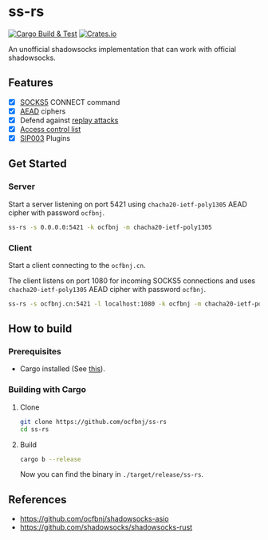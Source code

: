 # ss-rs

[![Cargo Build & Test](https://github.com/ocfbnj/ss-rs/actions/workflows/ci.yml/badge.svg)](https://github.com/ocfbnj/ss-rs/actions/workflows/ci.yml)
[![Crates.io](https://img.shields.io/crates/v/ss-rs)](https://crates.io/crates/ss-rs)

An unofficial shadowsocks implementation that can work with official shadowsocks.

## Features

- [x] [SOCKS5](https://datatracker.ietf.org/doc/html/rfc1928) CONNECT command
- [x] [AEAD](https://shadowsocks.org/en/wiki/AEAD-Ciphers.html) ciphers
- [x] Defend against [replay attacks](https://github.com/shadowsocks/shadowsocks-org/issues/44)
- [x] [Access control list](https://github.com/shadowsocks/shadowsocks-rust#acl)
- [x] [SIP003](https://github.com/shadowsocks/shadowsocks-org/issues/28) Plugins

## Get Started

### Server

Start a server listening on port 5421 using `chacha20-ietf-poly1305` AEAD cipher with password `ocfbnj`.

~~~bash
ss-rs -s 0.0.0.0:5421 -k ocfbnj -m chacha20-ietf-poly1305
~~~

### Client

Start a client connecting to the `ocfbnj.cn`.

The client listens on port 1080 for incoming SOCKS5 connections and uses `chacha20-ietf-poly1305` AEAD cipher with password `ocfbnj`.

~~~bash
ss-rs -s ocfbnj.cn:5421 -l localhost:1080 -k ocfbnj -m chacha20-ietf-poly1305
~~~

## How to build

### Prerequisites

- Cargo installed (See [this](https://www.rust-lang.org/learn/get-started)).

### Building with Cargo

1. Clone

    ~~~bash
    git clone https://github.com/ocfbnj/ss-rs
    cd ss-rs
    ~~~

2. Build

    ~~~bash
    cargo b --release
    ~~~

    Now you can find the binary in `./target/release/ss-rs`.

## References

- <https://github.com/ocfbnj/shadowsocks-asio>
- <https://github.com/shadowsocks/shadowsocks-rust>

